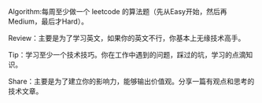 Algorithm:每周至少做一个 leetcode 的算法题（先从Easy开始，然后再Medium，最后才Hard）。

Review：主要是为了学习英文，如果你的英文不行，你基本上无缘技术高手。

Tip：学习至少一个技术技巧。你在工作中遇到的问题，踩过的坑，学习的点滴知识。

Share：主要是为了建立你的影响力，能够输出价值观。分享一篇有观点和思考的技术文章。
